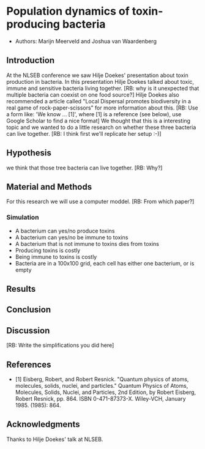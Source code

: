 # Population dynamics of toxin-producing bacteria 

 * Authors: Marijn Meerveld and Joshua van Waardenberg

## Introduction

At the NLSEB conference we saw Hilje Doekes' presentation about toxin production in bacteria. 
In this presentation Hilje Doekes talked about toxic, immune and sensitive bacteria living together.
[RB: why is it unexpected that multiple bacteria can coexist on one food source?] 
Hilje Doekes also recommended a article called "Local Dispersal promotes biodiversity in a real game of rock-paper-scissors" for more information about this. 
[RB: Use a form like: 'We know ... [1]', where [1] is a reference (see below), use Google Scholar to find a nice format]
We thought that this is a interesting topic and 
we wanted to do a little research on whether these three bacteria can live together.
[RB: I think first we'll replicate her setup :-)]

## Hypothesis

we think that those tree bacteria can live together.
[RB: Why?]

## Material and Methods

For this research we will use a computer moddel.
[RB: From which paper?]

### Simulation

 * A bacterium can yes/no produce toxins
 * A bacterium can yes/no be immune to toxins
 * A bacterium that is not immune to toxins dies from toxins
 * Producing toxins is costly
 * Being immune to toxins is costly
 * Bacteria are in a 100x100 grid, each cell has either one bacterium, or is empty

## Results

## Conclusion

## Discussion

[RB: Write the simplifications you did here]

## References

 * [1] Eisberg, Robert, and Robert Resnick. "Quantum physics of atoms, molecules, solids, nuclei, and particles." Quantum Physics of Atoms, Molecules, Solids, Nuclei, and Particles, 2nd Edition, by Robert Eisberg, Robert Resnick, pp. 864. ISBN 0-471-87373-X. Wiley-VCH, January 1985. (1985): 864.

## Acknowledgments

Thanks to Hilje Doekes' talk at NLSEB.
